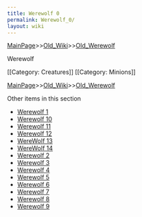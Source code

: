 ```yaml
---
title: Werewolf 0
permalink: Werewolf_0/
layout: wiki
---
```


[MainPage](/keeperrl_wiki/ "wikilink")>>[Old_Wiki](/keeperrl_wiki/Old_Wiki "wikilink")>>[Old_Werewolf](/keeperrl_wiki/Old_Werewolf "wikilink")

Werewolf

[[Category: Creatures]]
[[Category: Minions]]

[MainPage](/keeperrl_wiki/ "wikilink")>>[Old_Wiki](/keeperrl_wiki/Old_Wiki "wikilink")>>[Old_Werewolf](/keeperrl_wiki/Old_Werewolf "wikilink")

Other items in this section
-    [Werewolf 1](/keeperrl_wiki/Werewolf_1 "wikilink")
-    [Werewolf 10](/keeperrl_wiki/Werewolf_10 "wikilink")
-    [Werewolf 11](/keeperrl_wiki/Werewolf_11 "wikilink")
-    [Werewolf 12](/keeperrl_wiki/Werewolf_12 "wikilink")
-    [WereWolf 13](/keeperrl_wiki/WereWolf_13 "wikilink")
-    [WereWolf 14](/keeperrl_wiki/WereWolf_14 "wikilink")
-    [Werewolf 2](/keeperrl_wiki/Werewolf_2 "wikilink")
-    [Werewolf 3](/keeperrl_wiki/Werewolf_3 "wikilink")
-    [Werewolf 4](/keeperrl_wiki/Werewolf_4 "wikilink")
-    [Werewolf 5](/keeperrl_wiki/Werewolf_5 "wikilink")
-    [Werewolf 6](/keeperrl_wiki/Werewolf_6 "wikilink")
-    [Werewolf 7](/keeperrl_wiki/Werewolf_7 "wikilink")
-    [Werewolf 8](/keeperrl_wiki/Werewolf_8 "wikilink")
-    [Werewolf 9](/keeperrl_wiki/Werewolf_9 "wikilink")
